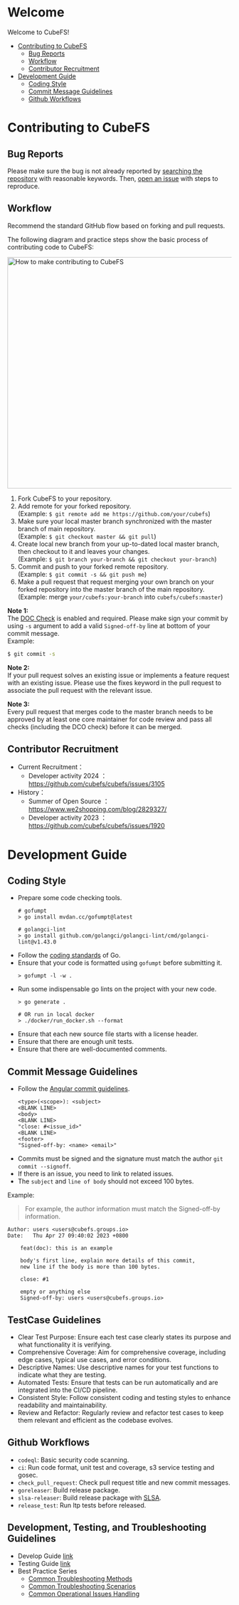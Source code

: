 # Welcome

Welcome to CubeFS!

-   [Contributing to CubeFS](#contributing-to-cubefs)
    -   [Bug Reports](#bug-reports)
    -   [Workflow](#workflow)
    -   [Contributor Recruitment](#contributor-recruitment)
-   [Development Guide](#development-guide)
    -   [Coding Style](#coding-style)
    -   [Commit Message Guidelines](#commit-message-guidelines)
    -   [Github Workflows](#github-workflows)

# Contributing to CubeFS

## Bug Reports

Please make sure the bug is not already reported by [searching the repository](https://github.com/cubefs/cubefs/search?q=&type=Issues&utf8=%E2%9C%93) with reasonable keywords. Then, [open an issue](https://github.com/cubefs/cubefs/issues) with steps to reproduce.

## Workflow

Recommend the standard GitHub flow based on forking and pull requests.

The following diagram and practice steps show the basic process of contributing code to CubeFS:

<img src="https://ocs-cn-north1.heytapcs.com/cubefs/github/workflow.png" height="520" alt="How to make contributing to CubeFS"></img>

1. Fork CubeFS to your repository.
2. Add remote for your forked repository.<br>(Example: `$ git remote add me https://github.com/your/cubefs`)
3. Make sure your local master branch synchronized with the master branch of main repository. <br>(Example: `$ git checkout master && git pull`)
4. Create local new branch from your up-to-dated local master branch, then checkout to it and leaves your changes. <br>(Example: `$ git branch your-branch && git checkout your-branch`)
5. Commit and push to your forked remote repository.<br>(Example: `$ git commit -s && git push me`)
6. Make a pull request that request merging your own branch on your forked repository into the master branch of the main repository.<br>(Example: merge `your/cubefs:your-branch` into `cubefs/cubefs:master`)

**Note 1:**<br>
The [DOC Check](https://github.com/apps/dco) is enabled and required. Please make sign your commit by using `-s` argument to add a valid `Signed-off-by` line at bottom of your commit message.<br>
Example:
```bash
$ git commit -s
```

**Note 2:**<br>
If your pull request solves an existing issue or implements a feature request with an existing issue. 
Please use the fixes keyword in the pull request to associate the pull request with the relevant issue.

**Note 3:**<br>
Every pull request that merges code to the master branch needs to be approved by at least one core maintainer for code review and pass all checks (including the DCO check) before it can be merged.

## Contributor Recruitment
- Current Recruitment：
	- Developer activity 2024 ：https://github.com/cubefs/cubefs/issues/3105
- History：
  - Summer of Open Source ：https://www.we2shopping.com/blog/2829327/
  - Developer activity 2023 ：https://github.com/cubefs/cubefs/issues/1920

# Development Guide

## Coding Style

- Prepare some code checking tools.
    ``` shell
    # gofumpt
    > go install mvdan.cc/gofumpt@latest

    # golangci-lint
    > go install github.com/golangci/golangci-lint/cmd/golangci-lint@v1.43.0

    ```
- Follow the [coding standards](https://go.dev/doc/effective_go) of Go.
- Ensure that your code is formatted using `gofumpt` before submitting it.
    ``` shell
    > gofumpt -l -w .
    ```
- Run some indispensable go lints on the project with your new code.
    ``` shell
    > go generate .

    # OR run in local docker
    > ./docker/run_docker.sh --format
    ```
- Ensure that each new source file starts with a license header.
- Ensure that there are enough unit tests.
- Ensure that there are well-documented comments.

## Commit Message Guidelines

- Follow the [Angular commit guidelines](https://github.com/angular/angular/blob/main/CONTRIBUTING.md#commit).
    ``` text
    <type>(<scope>): <subject>
    <BLANK LINE>
    <body>
    <BLANK LINE>
    "close: #<issue_id>"
    <BLANK LINE>
    <footer>
    "Signed-off-by: <name> <email>"
    ```
- Commits must be signed and the signature must match the author `git commit --signoff`.
- If there is an issue, you need to link to related issues.
- The `subject` and `line of body` should not exceed 100 bytes.

Example:

> For example, the author information must match the Signed-off-by information.

```shell
Author: users <users@cubefs.groups.io>
Date:   Thu Apr 27 09:40:02 2023 +0800

    feat(doc): this is an example

    body's first line, explain more details of this commit,
    new line if the body is more than 100 bytes.

    close: #1

    empty or anything else
    Signed-off-by: users <users@cubefs.groups.io>
```

## TestCase Guidelines
- Clear Test Purpose: Ensure each test case clearly states its purpose and what functionality it is verifying.
- Comprehensive Coverage: Aim for comprehensive coverage, including edge cases, typical use cases, and error conditions.
- Descriptive Names: Use descriptive names for your test functions to indicate what they are testing.
- Automated Tests: Ensure that tests can be run automatically and are integrated into the CI/CD pipeline.
- Consistent Style: Follow consistent coding and testing styles to enhance readability and maintainability.
- Review and Refactor: Regularly review and refactor test cases to keep them relevant and efficient as the codebase evolves.

## Github Workflows

- `codeql`: Basic security code scanning.
- `ci`: Run code format, unit test and coverage, s3 service testing and gosec.
- `check_pull_request`: Check pull request title and new commit messages.
- `goreleaser`: Build release package.
- `slsa-releaser`: Build release package with [SLSA](https://slsa.dev/).
- `release_test`: Run ltp tests before released.

## Development, Testing, and Troubleshooting Guidelines

- Develop Guide [link](https://cubefs.io/docs/master/dev-guide/code.html)
- Testing Guide [link](https://cubefs.io/docs/master/evaluation/env.html)
- Best Practice Series
	- [Common Troubleshooting Methods](https://cubefs.io/docs/master/faq/troubleshoot/strategy.html)
	- [Common Troubleshooting Scenarios](https://cubefs.io/docs/master/faq/troubleshoot/case.html#common-troubleshooting-scenarios)
	- [Common Operational Issues Handling](https://mp.weixin.qq.com/s/cH9xw5sK80RIkkZWpyd4qA)
